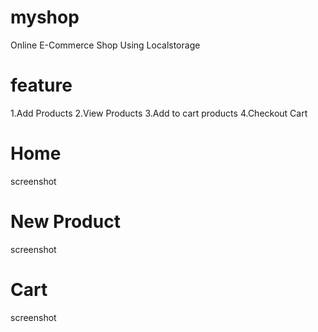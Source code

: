 # myshop
Online E-Commerce Shop Using Localstorage

# feature
1.Add Products
2.View Products
3.Add to cart products
4.Checkout Cart

# Home
screenshot


# New Product
screenshot

# Cart
screenshot




